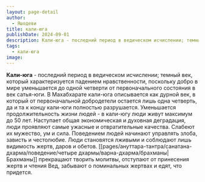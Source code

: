 ```yaml
---
layout: page-detail
author:
  - Яшодеви
title: кали-юга
publishDate: 2024-09-01
description: Кали-юга - последний период в ведическом исчислении; темный век, который характеризуется падением нравственности, поскольку добро в мире уменьшается до одной четверти от первоначального состояния в век сатья-юги.
tags:
  - кали-юга
image:
---
```

**Кали-юга** - последний период в ведическом исчислении; темный век, который характеризуется падением нравственности, поскольку добро в мире уменьшается до одной четверти от первоначального состояния в век сатья-юги. В Махабхарате кали-юга описывается как дурной век, в который от первоначальной добродетели остается лишь одна четверть, да и та к концу кали-юги полностью разрушается. Уменьшается продолжительность жизни людей - в кали-югу люди живут максимум до 50 лет. Наступает общая экономическая и духовная деградация, люди проявляют самые ужасные и отвратительные качества. Слабеют их мужество, ум и сила. Поведением людей начинают управлять злоба, зависть и честолюбие. Люди становятся лживыми и соблюдают лишь видимость жертв, даров и обетов. [[pages/ануттара-тантра/санатана-дхарма/поведение/четыре дхармы/варна-дхарма/брахманы|Брахманы]] прекращают творить молитвы, отступают от принесения жертв и чтения Вед, забывают о поминальных жертвах и едят, что придется.

